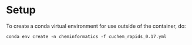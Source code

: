 # Setup

To create a conda virtual environment for use outside of the container, do:

```
conda env create -n cheminformatics -f cuchem_rapids_0.17.yml
```
